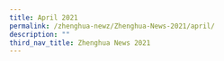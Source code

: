 ```yaml
---
title: April 2021
permalink: /zhenghua-newz/Zhenghua-News-2021/april/
description: ""
third_nav_title: Zhenghua News 2021
---
```

